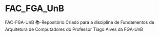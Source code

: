 # FAC_FGA_UnB
FAC-FGA-UnB 📚-Repositório Criado para a disciplina de Fundamentos da Arquitetura de Computadores do Professor Tiago Alves da FGA-UnB
